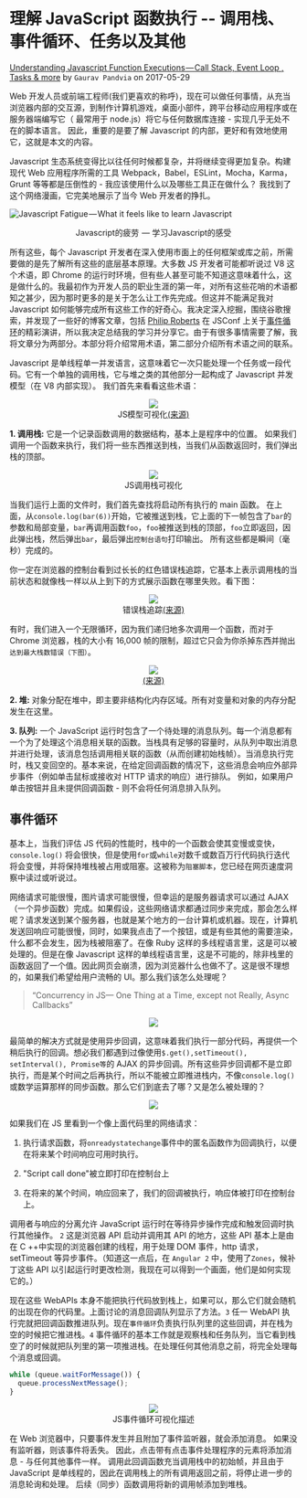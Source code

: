 <!--
 * @Author: Hom Yan
 * @Date: 2018-11-02 15:05:41
 * @LastEditors: Hom Yan
 * @LastEditTime: 2019-06-12 11:59:13
 -->

# 理解 JavaScript 函数执行 -- 调用栈、事件循环、任务以及其他

[Understanding Javascript Function Executions — Call Stack, Event Loop , Tasks & more](https://medium.com/@gaurav.pandvia/understanding-javascript-function-executions-tasks-event-loop-call-stack-more-part-1-5683dea1f5ec) by `Gaurav Pandvia` on 2017-05-29

Web 开发人员或前端工程师(我们更喜欢的称呼)，现在可以做任何事情，从充当浏览器内部的交互源，到制作计算机游戏，桌面小部件，跨平台移动应用程序或在服务器端编写它（ 最常用于 node.js）将它与任何数据库连接 - 实现几乎无处不在的脚本语言。 因此，重要的是要了解 Javascript 的内部，更好和有效地使用它，这就是本文的内容。

Javascript 生态系统变得比以往任何时候都复杂，并将继续变得更加复杂。构建现代 Web 应用程序所需的工具 Webpack，Babel，ESLint，Mocha，Karma，Grunt 等等都是压倒性的 - 我应该使用什么以及哪些工具正在做什么？ 我找到了这个网络漫画，它完美地展示了当今 Web 开发者的挣扎。

![Javascript Fatigue — What it feels like to learn Javascript](https://cdn-images-1.medium.com/max/1600/1*1akEKXC95jhmIudAayITPA.png)

<center>Javascript的疲劳  — 学习Javascript的感受</center>

所有这些，每个 Javascript 开发者在深入使用市面上的任何框架或库之前，所需要做的是先了解所有这些的底层基本原理。大多数 JS 开发者可能都听说过 V8 这个术语，即 Chrome 的运行时环境，但有些人甚至可能不知道这意味着什么，这是做什么的。我最初作为开发人员的职业生涯的第一年，对所有这些花哨的术语都知之甚少，因为那时更多的是关于怎么让工作先完成。但这并不能满足我对 Javascript 如何能够完成所有这些工作的好奇心。我决定深入挖掘，围绕谷歌搜索，并发现了一些好的博客文章，包括 [Philip Roberts](https://twitter.com/philip_roberts) 在 JSConf 上关于[事件循环](https://www.youtube.com/watch?v=8aGhZQkoFbQ)的精彩演讲，所以我决定总结我的学习并分享它。由于有很多事情需要了解，我将文章分为两部分。本部分将介绍常用术语，第二部分介绍所有术语之间的联系。

Javascript 是单线程单一并发语言，这意味着它一次只能处理一个任务或一段代码。它有一个单独的调用栈，它与堆之类的其他部分一起构成了 Javascript 并发模型（在 V8 内部实现）。 我们首先来看看这些术语：

<div style="text-align:center">
  <img src="https://cdn-images-1.medium.com/max/1600/1*ZSFHnq9iMHIApVLcgwczPQ.png">
</div>
<center>JS模型可视化<a href="https://developer.mozilla.org/en-US/docs/Web/JavaScript/EventLoop">(来源)</a></center>

**1. 调用栈:** 它是一个记录函数调用的数据结构，基本上是程序中的位置。 如果我们调用一个函数来执行，我们将一些东西推送到栈，当我们从函数返回时，我们弹出栈的顶部。

<div style="text-align:center">
  <img src="https://cdn-images-1.medium.com/max/1600/1*E3zTWtEOiDWw7d0n7Vp-mA.gif">
</div>
<center>JS调用栈可视化</center>

当我们运行上面的文件时，我们首先查找将启动所有执行的 main 函数。 在上面，从`console.log(bar(6))`开始，它被推送到栈，它上面的下一帧包含了`bar`的参数和局部变量，`bar`再调用函数`foo`，`foo`被推送到栈的顶部，`foo`立即返回，因此弹出栈，然后弹出`bar`，最后弹出`控制台语句`打印输出。 所有这些都是瞬间（毫秒）完成的。

你一定在浏览器的控制台看到过长长的红色错误栈追踪，它基本上表示调用栈的当前状态和就像栈一样以从上到下的方式展示函数在哪里失败。看下图：

<div style="text-align:center">
  <img src="https://cdn-images-1.medium.com/max/1600/1*JctnBGRAYmQQPeMsgXUi0A.png">
</div>
<center>错误栈追踪<a href="https://www.youtube.com/watch?v=8aGhZQkoFbQ">(来源)</a></center>

有时，我们进入一个无限循环，因为我们递归地多次调用一个函数，而对于 Chrome 浏览器，栈的大小有 16,000 帧的限制，超过它只会为你杀掉东西并抛出`达到最大栈数错误（下图）`。

<div style="text-align:center">
  <img src="https://cdn-images-1.medium.com/max/1600/1*tqkykdU69DFrxi82JOWLbQ.png">
  <div><a href="https://www.youtube.com/watch?v=8aGhZQkoFbQ">(来源)</a></div>
</div>

**2. 堆:** 对象分配在堆中，即主要非结构化内存区域。所有对变量和对象的内存分配发生在这里。

**3. 队列:** 一个 JavaScript 运行时包含了一个待处理的消息队列。每一个消息都有一个为了处理这个消息相关联的函数。当栈具有足够的容量时，从队列中取出消息并进行处理，该消息包括调用相关联的函数（从而创建初始栈帧）。当消息执行完时，栈又变回空的。基本来说，在给定回调函数的情况下，这些消息会响应外部异步事件（例如单击鼠标或接收对 HTTP 请求的响应）进行排队。 例如，如果用户单击按钮并且未提供回调函数 - 则不会将任何消息排入队列。

## 事件循环

基本上，当我们评估 JS 代码的性能时，栈中的一个函数会使其变慢或变快，`console.log()` 将会很快，但是使用`for`或`while`对数千或数百万行代码执行迭代将会变慢，并将保持堆栈被占用或阻塞。这被称为`阻塞脚本`，您已经在网页速度洞察中读过或听说过。

网络请求可能很慢，图片请求可能很慢，但幸运的是服务器请求可以通过 AJAX（一个异步函数）完成。如果假设，这些网络请求都通过同步来完成，那会怎么样呢？请求发送到某个服务器，也就是某个地方的一台计算机或机器。现在，计算机发送回响应可能很慢，同时，如果我点击了一个按钮，或是有些其他的需要渲染，什么都不会发生，因为栈被阻塞了。在像 Ruby 这样的多线程语言里，这是可以被处理的。但是在像 Javascript 这样的单线程语言里，这是不可能的，除非栈里的函数返回了一个值。因此网页会崩溃，因为浏览器什么也做不了。这是很不理想的，如果我们希望给用户流畅的 UI。那么我们该怎么处理呢？

> “Concurrency in JS— One Thing at a Time, except not Really, Async Callbacks”

<div align=center>
  <img src="https://cdn-images-1.medium.com/max/1600/1*nbXbMf8R6-iM7vzx9ezdgg.png">
</div>

最简单的解决方式就是使用异步回调，这意味着我们执行一部分代码，再提供一个稍后执行的回调。想必我们都遇到过像使用`$.get(),setTimeout(), setInterval(), Promise等`的 AJAX 的异步回调。所有这些异步回调都不是立即执行，而是某个时间之后再执行，所以不能被立即推进栈内，不像`console.log()`或数学运算那样的同步函数。那么它们到底去了哪？又是怎么被处理的？

<div align=center>
  <img src="https://cdn-images-1.medium.com/max/1600/1*QZkRG3HtuqrS3FDucnryKw.png">
</div>

如果我们在 JS 里看到一个像上面代码里的网络请求：

1. 执行请求函数，将`onreadystatechange`事件中的匿名函数作为回调执行，以便在将来某个时间响应可用时执行。

2. "Script call done"被立即打印在控制台上

3. 在将来的某个时间，响应回来了，我们的回调被执行，响应体被打印在控制台上。

调用者与响应的分离允许 JavaScript 运行时在等待异步操作完成和触发回调时执行其他操作。 `2` 这是浏览器 API 启动并调用其 API 的地方，这些 API 基本上是由在 C ++中实现的浏览器创建的线程，用于处理 DOM 事件，http 请求，setTimeout 等异步事件。（知道这一点后，在 `Angular 2` 中，使用了`Zones`，候补丁这些 API 以引起运行时更改检测，我现在可以得到一个画面，他们是如何实现它的。）

现在这些 WebAPIs 本身不能把执行代码放到栈上，如果可以，那么它们就会随机的出现在你的代码里。上面讨论的消息回调队列显示了方法。`3` 任一 WebAPI 执行完就把回调函数推进队列。现在`事件循环`负责执行队列里的这些回调，并在栈为空的时候把它推进栈。`4` 事件循环的基本工作就是观察栈和任务队列，当它看到栈空了的时候就把队列里的第一项推进栈。在处理任何其他消息之前，将完全处理每个消息或回调。

```javascript
while (queue.waitForMessage()) {
  queue.processNextMessage();
}
```

<div align=center>
  <img src="https://cdn-images-1.medium.com/max/1600/1*-MMBHKy_ZxCrouecRqvsBg.png">
</div>
<center>JS事件循环可视化描述</center>

在 Web 浏览器中，只要事件发生并且附加了事件监听器，就会添加消息。 如果没有监听器，则该事件将丢失。 因此，点击带有点击事件处理程序的元素将添加消息 - 与任何其他事件一样。 调用此回调函数充当调用栈中的初始帧，并且由于 JavaScript 是单线程的，因此在调用栈上的所有调用返回之前，将停止进一步的消息轮询和处理。 后续（同步）函数调用将新的调用帧添加到堆栈。
